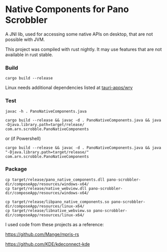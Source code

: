 # Native Components for Pano Scrobbler

A JNI lib, used for accessing some native APIs on desktop, that are not possible with JVM.


This project was compiled with rust nightly.
It may use features that are not available in rust stable.


### Build

```
cargo build --release
```

Linux needs additional dependencies listed at [tauri-apps/wry](https://github.com/tauri-apps/wry)

### Test

```
javac -h . PanoNativeComponents.java

cargo build --release && javac -d . PanoNativeComponents.java && java -Djava.library.path=target/release/ com.arn.scrobble.PanoNativeComponents
```

or (if Powershell)

```
cargo build --release && javac -d . PanoNativeComponents.java && java "-Djava.library.path=target/release/" com.arn.scrobble.PanoNativeComponents
```

### Package

```
cp target/release/pano_native_components.dll pano-scrobbler-dir/composeApp/resources/windows-x64/
cp target/release/native_webview.dll pano-scrobbler-dir/composeApp/resources/windows-x64/
```

```
cp target/release/libpano_native_components.so pano-scrobbler-dir/composeApp/resources/linux-x64/
cp target/release/libnative_webview.so pano-scrobbler-dir/composeApp/resources/linux-x64/
```


I used code from these projects as a reference:

https://github.com/Mange/mpris-rs

https://github.com/KDE/kdeconnect-kde